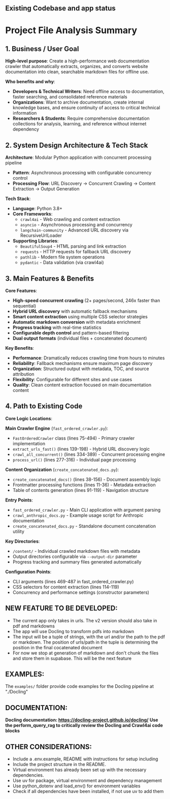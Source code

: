 
## Existing Codebase and app status
# Project File Analysis Summary

## 1. Business / User Goal

**High-level purpose**: Create a high-performance web documentation crawler that automatically extracts, organizes, and converts website documentation into clean, searchable markdown files for offline use.

**Who benefits and why**:
- **Developers & Technical Writers**: Need offline access to documentation, faster searching, and consolidated reference materials
- **Organizations**: Want to archive documentation, create internal knowledge bases, and ensure continuity of access to critical technical information
- **Researchers & Students**: Require comprehensive documentation collections for analysis, learning, and reference without internet dependency

## 2. System Design Architecture & Tech Stack

**Architecture**: Modular Python application with concurrent processing pipeline
- **Pattern**: Asynchronous processing with configurable concurrency control
- **Processing Flow**: URL Discovery → Concurrent Crawling → Content Extraction → Output Generation

**Tech Stack**:
- **Language**: Python 3.8+
- **Core Frameworks**: 
  - `crawl4ai` - Web crawling and content extraction
  - `asyncio` - Asynchronous processing and concurrency
  - `langchain-community` - Advanced URL discovery via RecursiveUrlLoader
- **Supporting Libraries**:
  - `BeautifulSoup4` - HTML parsing and link extraction
  - `requests` - HTTP requests for fallback URL discovery
  - `pathlib` - Modern file system operations
  - `pydantic` - Data validation (via crawl4ai)

## 3. Main Features & Benefits

**Core Features**:
- **High-speed concurrent crawling** (2+ pages/second, 246x faster than sequential)
- **Hybrid URL discovery** with automatic fallback mechanisms
- **Smart content extraction** using multiple CSS selector strategies
- **Automatic markdown conversion** with metadata enrichment
- **Progress tracking** with real-time statistics
- **Configurable depth control** and pattern-based filtering
- **Dual output formats** (individual files + concatenated document)

**Key Benefits**:
- **Performance**: Dramatically reduces crawling time from hours to minutes
- **Reliability**: Fallback mechanisms ensure maximum page discovery
- **Organization**: Structured output with metadata, TOC, and source attribution
- **Flexibility**: Configurable for different sites and use cases
- **Quality**: Clean content extraction focused on main documentation content

## 4. Path to Existing Code

**Core Logic Locations**:

**Main Crawler Engine** (`fast_ordered_crawler.py`):
- `FastOrderedCrawler` class (lines 75-494) - Primary crawler implementation
- `extract_urls_fast()` (lines 139-198) - Hybrid URL discovery logic
- `crawl_all_concurrent()` (lines 334-389) - Concurrent processing engine
- `process_url()` (lines 277-316) - Individual page processing

**Content Organization** (`create_concatenated_docs.py`):
- `create_concatenated_docs()` (lines 38-156) - Document assembly logic
- Frontmatter processing functions (lines 11-36) - Metadata extraction
- Table of contents generation (lines 91-119) - Navigation structure

**Entry Points**:
- `fast_ordered_crawler.py` - Main CLI application with argument parsing
- `crawl_anthropic_docs.py` - Example usage script for Anthropic documentation
- `create_concatenated_docs.py` - Standalone document concatenation utility

**Key Directories**:
- `/content/` - Individual crawled markdown files with metadata
- Output directories configurable via `--output-dir` parameter
- Progress tracking and summary files generated automatically

**Configuration Points**:
- CLI arguments (lines 469-487 in fast_ordered_crawler.py)
- CSS selectors for content extraction (lines 114-119)
- Concurrency and performance settings (constructor parameters)


## NEW FEATURE TO BE DEVELOPED:

- The current app only takes in urls. The v2 version should also take in pdf and markdowns
- The app will use Docling to transform pdfs into markdown
- The input will be a tuple of strings, with the url and/or the path to the pdf or markdown. The position of urls/path in the tuple is determining the position in the final cocatenated document
- For now we stop at generation of markdown and don't chunk the files and store them in supabase. This will be the next feature

## EXAMPLES:

The `examples/` folder provide code examples for the Docling pipeline at "./Docling"



## DOCUMENTATION:

**Docling documentation: https://docling-project.github.io/docling/**
**Use the perform_query_rag to critically review the Docling and Crawl4ai code blocks**



## OTHER CONSIDERATIONS:

- Include a .env.example, README with instructions for setup including 
- Include the project structure in the README.
- Virtual environment has already been set up with the necessary dependencies.
- Use uv for package, virtual environment and dependency management
- Use python_dotenv and load_env() for environment variables
- Check if all dependencies have been installed, if not use uv to add them
